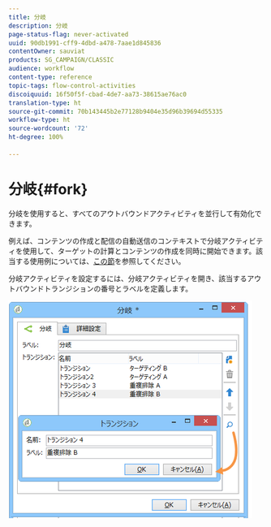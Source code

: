 ```yaml
---
title: 分岐
description: 分岐
page-status-flag: never-activated
uuid: 90db1991-cff9-4dbd-a478-7aae1d845836
contentOwner: sauviat
products: SG_CAMPAIGN/CLASSIC
audience: workflow
content-type: reference
topic-tags: flow-control-activities
discoiquuid: 16f50f5f-cbad-4de7-aa73-38615ae76ac0
translation-type: ht
source-git-commit: 70b143445b2e77128b9404e35d96b39694d55335
workflow-type: ht
source-wordcount: '72'
ht-degree: 100%

---
```



# 分岐{#fork}

分岐を使用すると、すべてのアウトバウンドアクティビティを並行して有効化できます。

例えば、コンテンツの作成と配信の自動送信のコンテキストで分岐アクティビティを使用して、ターゲットの計算とコンテンツの作成を同時に開始できます。該当する使用例については、[この節](../../delivery/using/automating-via-workflows.md#creating-the-delivery-and-its-content)を参照してください。

分岐アクティビティを設定するには、分岐アクティビティを開き、該当するアウトバウンドトランジションの番号とラベルを定義します。

![](assets/s_user_segmentation_fork.png)

